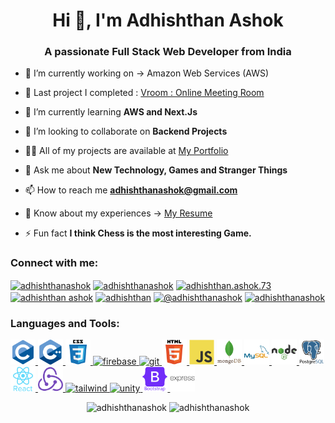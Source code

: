 <h1 align="center">Hi 👋, I'm Adhishthan Ashok</h1>
<h3 align="center">A passionate Full Stack Web Developer from India</h3>
<img align="right" alt="" src="https://c.tenor.com/2uyENRmiUt0AAAAC/tenor.gif" style="width:300px">

- 🔭 I’m currently working on -> Amazon Web Services (AWS)

- 🔭 Last project I completed : [Vroom : Online Meeting Room](https://vroom-calling.vercel.app/)

- 🌱 I’m currently learning **AWS and Next.Js**

- 👯 I’m looking to collaborate on **Backend Projects**

- 👨‍💻 All of my projects are available at [My Portfolio](https://adhishthan-ashok.vercel.app)

- 💬 Ask me about **New Technology, Games and Stranger Things**

- 📫 How to reach me **adhishthanashok@gmail.com**

- 📄 Know about my experiences -> [My Resume](https://docs.google.com/document/d/15Tl0VEYf_izyTet79YEzeSYfE1S5xTXn/edit?usp=drive_link&ouid=111516820465981204391&rtpof=true&sd=true)

- ⚡ Fun fact **I think Chess is the most interesting Game.**

<h3 align="left">Connect with me:</h3>
<p align="left">
<a href="https://dev.to/adhishthanashok" target="blank"><img align="center" src="https://raw.githubusercontent.com/rahuldkjain/github-profile-readme-generator/master/src/images/icons/Social/devto.svg" alt="adhishthanashok" height="30" width="40" /></a>
<a href="https://linkedin.com/in/adhishthanashok" target="blank"><img align="center" src="https://raw.githubusercontent.com/rahuldkjain/github-profile-readme-generator/master/src/images/icons/Social/linked-in-alt.svg" alt="adhishthanashok" height="30" width="40" /></a>
<a href="https://fb.com/adhishthan.ashok.73" target="blank"><img align="center" src="https://raw.githubusercontent.com/rahuldkjain/github-profile-readme-generator/master/src/images/icons/Social/facebook.svg" alt="adhishthan.ashok.73" height="30" width="40" /></a>
<a href="https://www.youtube.com/channel/UCR9y5R1qmx_SNCD_JWvu4QA" target="blank"><img align="center" src="https://raw.githubusercontent.com/rahuldkjain/github-profile-readme-generator/master/src/images/icons/Social/youtube.svg" alt="adhishthan ashok" height="30" width="40" /></a>
<a href="https://www.codechef.com/users/adhishthan123" target="blank"><img align="center" src="https://cdn.jsdelivr.net/npm/simple-icons@3.1.0/icons/codechef.svg" alt="adhishthan" height="30" width="40" /></a>
<a href="https://www.hackerrank.com/profile/adhishthanashok" target="blank"><img align="center" src="https://raw.githubusercontent.com/rahuldkjain/github-profile-readme-generator/master/src/images/icons/Social/hackerrank.svg" alt="@adhishthanashok" height="30" width="40" /></a>
<a href="https://www.leetcode.com/adhishthanashok" target="blank"><img align="center" src="https://raw.githubusercontent.com/rahuldkjain/github-profile-readme-generator/master/src/images/icons/Social/leet-code.svg" alt="adhishthanashok" height="30" width="40" /></a>
</p>

<h3 align="left">Languages and Tools:</h3>
<p align="left">  <a href="https://www.cprogramming.com/" target="_blank" rel="noreferrer"> <img src="https://raw.githubusercontent.com/devicons/devicon/master/icons/c/c-original.svg" alt="c" width="40" height="40"/> </a> <a href="https://www.w3schools.com/cpp/" target="_blank" rel="noreferrer"> <img src="https://raw.githubusercontent.com/devicons/devicon/master/icons/cplusplus/cplusplus-original.svg" alt="cplusplus" width="40" height="40"/> </a> <a href="https://www.w3schools.com/css/" target="_blank" rel="noreferrer"> <img src="https://raw.githubusercontent.com/devicons/devicon/master/icons/css3/css3-original-wordmark.svg" alt="css3" width="40" height="40"/> </a>  <a href="https://firebase.google.com/" target="_blank" rel="noreferrer"> <img src="https://www.vectorlogo.zone/logos/firebase/firebase-icon.svg" alt="firebase" width="40" height="40"/> </a> <a href="https://git-scm.com/" target="_blank" rel="noreferrer"> <img src="https://www.vectorlogo.zone/logos/git-scm/git-scm-icon.svg" alt="git" width="40" height="40"/> </a> <a href="https://www.w3.org/html/" target="_blank" rel="noreferrer"> <img src="https://raw.githubusercontent.com/devicons/devicon/master/icons/html5/html5-original-wordmark.svg" alt="html5" width="40" height="40"/> </a> <a href="https://developer.mozilla.org/en-US/docs/Web/JavaScript" target="_blank" rel="noreferrer"> <img src="https://raw.githubusercontent.com/devicons/devicon/master/icons/javascript/javascript-original.svg" alt="javascript" width="40" height="40"/> </a> <a href="https://www.mongodb.com/" target="_blank" rel="noreferrer"> <img src="https://raw.githubusercontent.com/devicons/devicon/master/icons/mongodb/mongodb-original-wordmark.svg" alt="mongodb" width="40" height="40"/> </a> <a href="https://www.mysql.com/" target="_blank" rel="noreferrer"> <img src="https://raw.githubusercontent.com/devicons/devicon/master/icons/mysql/mysql-original-wordmark.svg" alt="mysql" width="40" height="40"/> </a> <a href="https://nodejs.org" target="_blank" rel="noreferrer"> <img src="https://raw.githubusercontent.com/devicons/devicon/master/icons/nodejs/nodejs-original-wordmark.svg" alt="nodejs" width="40" height="40"/> </a> <a href="https://www.postgresql.org" target="_blank" rel="noreferrer"> <img src="https://raw.githubusercontent.com/devicons/devicon/master/icons/postgresql/postgresql-original-wordmark.svg" alt="postgresql" width="40" height="40"/> </a> <a href="https://reactjs.org/" target="_blank" rel="noreferrer"> <img src="https://raw.githubusercontent.com/devicons/devicon/master/icons/react/react-original-wordmark.svg" alt="react" width="40" height="40"/> </a> <a href="https://redux.js.org" target="_blank" rel="noreferrer"> <img src="https://raw.githubusercontent.com/devicons/devicon/master/icons/redux/redux-original.svg" alt="redux" width="40" height="40"/> </a> <a href="https://tailwindcss.com/" target="_blank" rel="noreferrer"> <img src="https://www.vectorlogo.zone/logos/tailwindcss/tailwindcss-icon.svg" alt="tailwind" width="40" height="40"/> </a> <a href="https://unity.com/" target="_blank" rel="noreferrer"> <img src="https://www.vectorlogo.zone/logos/unity3d/unity3d-icon.svg" alt="unity" width="40" height="40"/> </a> <a href="https://getbootstrap.com" target="_blank" rel="noreferrer"> <img src="https://raw.githubusercontent.com/devicons/devicon/master/icons/bootstrap/bootstrap-plain-wordmark.svg" alt="bootstrap" width="40" height="40"/> </a> <a href="https://expressjs.com" target="_blank" rel="noreferrer"> <img src="https://raw.githubusercontent.com/devicons/devicon/master/icons/express/express-original-wordmark.svg" alt="express" width="40" height="40"/> </a>  </p>

<p align="center">
    <img src="https://github-readme-stats.vercel.app/api/top-langs?username=adhishthanashok&show_icons=true&locale=en&layout=compact" alt="adhishthanashok" />
    <img src="https://leetcode.card.workers.dev/adhishthanashok?theme=dark&font=source_code_pro&extension=null" alt="adhishthanashok" />
</p>


